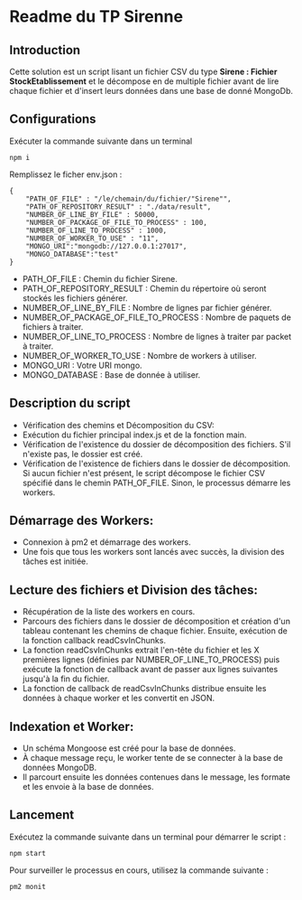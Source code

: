 # Readme du TP Sirenne

## Introduction

Cette solution est un script lisant un fichier CSV du type **Sirene : Fichier StockEtablissement** et le décompose en de multiple fichier avant de lire chaque fichier et d'insert leurs données dans une base de donné MongoDb. 

## Configurations

Exécuter la commande suivante dans un terminal
```
npm i
```

Remplissez le ficher env.json :
```
{
    "PATH_OF_FILE" : "/le/chemain/du/fichier/"Sirene"",
    "PATH_OF_REPOSITORY_RESULT" : "./data/result", 
    "NUMBER_OF_LINE_BY_FILE" : 50000,
    "NUMBER_OF_PACKAGE_OF_FILE_TO_PROCESS" : 100,
    "NUMBER_OF_LINE_TO_PROCESS" : 1000,
    "NUMBER_OF_WORKER_TO_USE" : "11",
    "MONGO_URI":"mongodb://127.0.0.1:27017",
    "MONGO_DATABASE":"test"
}
```

- PATH_OF_FILE : Chemin du fichier Sirene.
- PATH_OF_REPOSITORY_RESULT : Chemin du répertoire où seront stockés les fichiers générer.
- NUMBER_OF_LINE_BY_FILE : Nombre de lignes par fichier générer.
- NUMBER_OF_PACKAGE_OF_FILE_TO_PROCESS : Nombre de paquets de fichiers à traiter.
- NUMBER_OF_LINE_TO_PROCESS : Nombre de lignes à traiter par packet à traiter.
- NUMBER_OF_WORKER_TO_USE : Nombre de workers à utiliser.
- MONGO_URI : Votre URI mongo.
- MONGO_DATABASE : Base de donnée à utiliser.

## Description du script
- Vérification des chemins et Décomposition du CSV:
- Exécution du fichier principal index.js et de la fonction main.
- Vérification de l'existence du dossier de décomposition des fichiers. S'il n'existe pas, le dossier est créé.
- Vérification de l'existence de fichiers dans le dossier de décomposition. Si aucun fichier n'est présent, le script décompose le fichier CSV spécifié dans le chemin PATH_OF_FILE. Sinon, le processus démarre les workers.

## Démarrage des Workers:
- Connexion à pm2 et démarrage des workers.
- Une fois que tous les workers sont lancés avec succès, la division des tâches est initiée.
## Lecture des fichiers et Division des tâches:
- Récupération de la liste des workers en cours.
- Parcours des fichiers dans le dossier de décomposition et création d'un tableau contenant les chemins de chaque fichier. Ensuite, exécution de la fonction callback readCsvInChunks.
- La fonction readCsvInChunks extrait l'en-tête du fichier et les X premières lignes (définies par NUMBER_OF_LINE_TO_PROCESS) puis exécute la fonction de callback avant de passer aux lignes suivantes jusqu'à la fin du fichier.
- La fonction de callback de readCsvInChunks distribue ensuite les données à chaque worker et les convertit en JSON.
## Indexation et Worker:
- Un schéma Mongoose est créé pour la base de données.
- À chaque message reçu, le worker tente de se connecter à la base de données MongoDB.
- Il parcourt ensuite les données contenues dans le message, les formate et les envoie à la base de données.

## Lancement

Exécutez la commande suivante dans un terminal pour démarrer le script :

```
npm start
```

Pour surveiller le processus en cours, utilisez la commande suivante :

```
pm2 monit
```